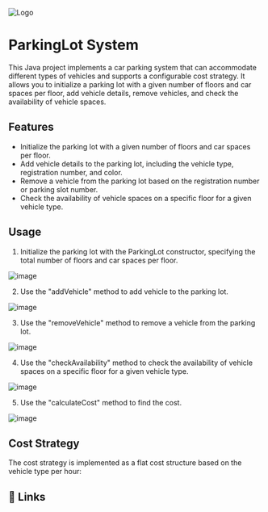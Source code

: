 
![Logo](https://encrypted-tbn0.gstatic.com/images?q=tbn:ANd9GcQ46MnEXnojd6vgJYkscC3sr2tlekFunRkudw04QZS3OQ&s)
# ParkingLot System

This Java project implements a car parking system that can accommodate different types of vehicles and supports a configurable cost strategy. It allows you to initialize a parking lot with a given number of floors and car spaces per floor, add vehicle details, remove vehicles, and check the availability of vehicle spaces.


## Features

- Initialize the parking lot with a given number of floors and car spaces per floor.
- Add vehicle details to the parking lot, including the vehicle type, registration number, and color.
- Remove a vehicle from the parking lot based on the registration number or parking slot number.
- Check the availability of vehicle spaces on a specific floor for a given vehicle type.



## Usage
1. Initialize the parking lot with the ParkingLot constructor, specifying the total number of floors and car spaces per floor.

![image](https://github.com/chandansharma65914/ParkingLot/assets/109021997/3a40e62e-2119-4fdc-bb0a-ea9519127b98)

2. Use the "addVehicle" method to add vehicle to the parking lot.

![image](https://github.com/chandansharma65914/ParkingLot/assets/109021997/87141705-e31d-4f30-8198-2702b1a5b427)

3. Use the "removeVehicle" method to remove a vehicle from the parking lot.

![image](https://github.com/chandansharma65914/ParkingLot/assets/109021997/ae453f88-1f4b-4fd4-926a-a05f076852ec)

4. Use the "checkAvailability" method to check the availability of vehicle spaces on a specific floor for a given vehicle type.

![image](https://github.com/chandansharma65914/ParkingLot/assets/109021997/96e708c0-7b76-4572-895d-c3fc22858b9e)

5. Use the "calculateCost" method to find the cost.

![image](https://github.com/chandansharma65914/ParkingLot/assets/109021997/4a699ee7-1296-48a3-94d8-b137ae022e91)



## Cost Strategy

The cost strategy is implemented as a flat cost structure based on the vehicle type per hour:



## 🔗 Links


